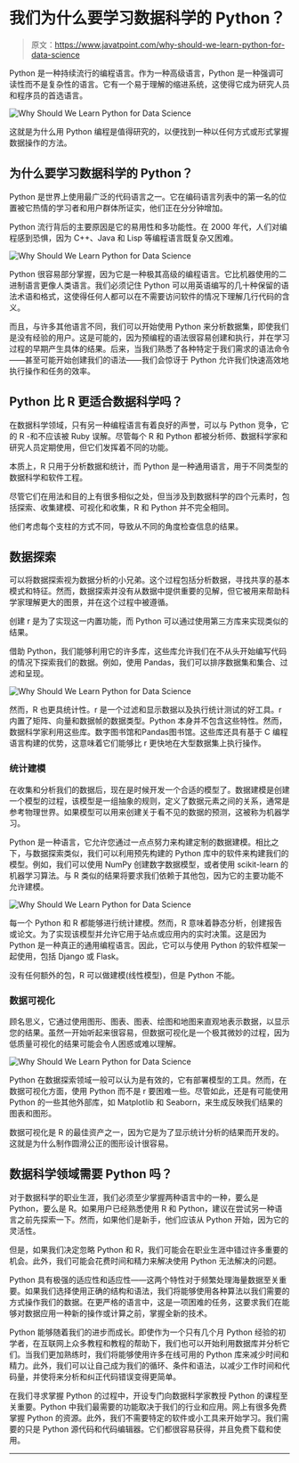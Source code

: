 # 我们为什么要学习数据科学的 Python？

> 原文：<https://www.javatpoint.com/why-should-we-learn-python-for-data-science>

Python 是一种持续流行的编程语言。作为一种高级语言，Python 是一种强调可读性而不是复杂性的语言。它有一个易于理解的缩进系统，这使得它成为研究人员和程序员的首选语言。

![Why Should We Learn Python for Data Science](img/039c96bdbdb206c046206f3fa54aef32.png)

这就是为什么用 Python 编程是值得研究的，以便找到一种以任何方式或形式掌握数据操作的方法。

## 为什么要学习数据科学的 Python？

Python 是世界上使用最广泛的代码语言之一。它在编码语言列表中的第一名的位置被它热情的学习者和用户群体所证实，他们正在分分钟增加。

Python 流行背后的主要原因是它的易用性和多功能性。在 2000 年代，人们对编程感到恐惧，因为 C++、Java 和 Lisp 等编程语言既复杂又困难。

![Why Should We Learn Python for Data Science](img/702159eff438c0c8e2b59949f6914f94.png)

Python 很容易部分掌握，因为它是一种极其高级的编程语言。它比机器使用的二进制语言更像人类语言。我们必须记住 Python 可以用英语编写的几十种保留的语法术语和格式，这使得任何人都可以在不需要访问软件的情况下理解几行代码的含义。

而且，与许多其他语言不同，我们可以开始使用 Python 来分析数据集，即使我们是没有经验的用户。这是可能的，因为预编程的语法很容易创建和执行，并在学习过程的早期产生具体的结果。后来，当我们熟悉了各种特定于我们需求的语法命令——甚至可能开始创建我们的语法——我们会惊讶于 Python 允许我们快速高效地执行操作和任务的效率。

## Python 比 R 更适合数据科学吗？

在数据科学领域，只有另一种编程语言有着良好的声誉，可以与 Python 竞争，它的 R -和不应该被 Ruby 误解。尽管每个 R 和 Python 都被分析师、数据科学家和研究人员定期使用，但它们发挥着不同的功能。

本质上，R 只用于分析数据和统计，而 Python 是一种通用语言，用于不同类型的数据科学和软件工程。

尽管它们在用法和目的上有很多相似之处，但当涉及到数据科学的四个元素时，包括探索、收集建模、可视化和收集，R 和 Python 并不完全相同。

他们考虑每个支柱的方式不同，导致从不同的角度检查信息的结果。

## 数据探索

可以将数据探索视为数据分析的小兄弟。这个过程包括分析数据，寻找共享的基本模式和特征。然而，数据探索并没有从数据中提供重要的见解，但它被用来帮助科学家理解更大的图景，并在这个过程中被遵循。

创建 r 是为了实现这一内置功能，而 Python 可以通过使用第三方库来实现类似的结果。

借助 Python，我们能够利用它的许多库，这些库允许我们在不从头开始编写代码的情况下探索我们的数据。例如，使用 Pandas，我们可以排序数据集和集合、过滤和呈现。

![Why Should We Learn Python for Data Science](img/4be4602e5e412ac08391f40614b18558.png)

然而，R 也更具统计性。r 是一个过滤和显示数据以及执行统计测试的好工具。r 内置了矩阵、向量和数据帧的数据类型。Python 本身并不包含这些特性。然而，数据科学家利用这些库。数字图书馆和Pandas图书馆。这些库还具有基于 C 编程语言构建的优势，这意味着它们能够比 r 更快地在大型数据集上执行操作。

### 统计建模

在收集和分析我们的数据后，现在是时候开发一个合适的模型了。数据建模是创建一个模型的过程，该模型是一组抽象的规则，定义了数据元素之间的关系，通常是参考物理世界。如果模型可以用来创建关于看不见的数据的预测，这被称为机器学习。

Python 是一种语言，它允许您通过一点点努力来构建定制的数据建模。相比之下，与数据探索类似，我们可以利用预先构建的 Python 库中的软件来构建我们的模型。例如，我们可以使用 NumPy 创建数字数据模型，或者使用 scikit-learn 的机器学习算法。与 R 类似的结果将要求我们依赖于其他包，因为它的主要功能不允许建模。

![Why Should We Learn Python for Data Science](img/a5a8a471e6fa895b41f2f934d45b491b.png)

每一个 Python 和 R 都能够进行统计建模。然而，R 意味着静态分析，创建报告或论文。为了实现该模型并允许它用于站点或应用内的实时决策。这是因为 Python 是一种真正的通用编程语言。因此，它可以与使用 Python 的软件框架一起使用，包括 Django 或 Flask。

没有任何额外的包，R 可以做建模(线性模型)，但是 Python 不能。

### 数据可视化

顾名思义，它通过使用图形、图表、图表、绘图和地图来直观地表示数据，以显示您的结果。虽然一开始听起来很容易，但数据可视化是一个极其微妙的过程，因为低质量可视化的结果可能会令人困惑或难以理解。

![Why Should We Learn Python for Data Science](img/80144493cd5acbbe967cb83d8e7da42a.png)

Python 在数据探索领域一般可以认为是有效的，它有部署模型的工具。然而，在数据可视化方面，使用 Python 而不是 r 要困难一些。尽管如此，还是有可能使用 Python 的一些其他外部库，如 Matplotlib 和 Seaborn，来生成反映我们结果的图表和图形。

数据可视化是 R 的最佳资产之一，因为它是为了显示统计分析的结果而开发的。这就是为什么制作圆滑公正的图形设计很容易。

## 数据科学领域需要 Python 吗？

对于数据科学的职业生涯，我们必须至少掌握两种语言中的一种，要么是 Python，要么是 R。如果用户已经熟悉使用 R 和 Python，建议在尝试另一种语言之前先探索一下。然而，如果他们是新手，他们应该从 Python 开始，因为它的灵活性。

但是，如果我们决定忽略 Python 和 R，我们可能会在职业生涯中错过许多重要的机会。此外，我们可能会花费时间和精力来解决使用 Python 无法解决的问题。

Python 具有极强的适应性和适应性——这两个特性对于频繁处理海量数据至关重要。如果我们选择使用正确的结构和语法，我们将能够使用各种算法以我们需要的方式操作我们的数据。在更严格的语言中，这是一项困难的任务，这要求我们在能够对数据应用一种新的操作或计算之前，掌握全新的技术。

Python 能够随着我们的进步而成长。即使作为一个只有几个月 Python 经验的初学者，在互联网上众多教程和教程的帮助下，我们也可以开始利用数据库并分析它们。当我们更加熟练时，我们将能够使用许多在线可用的 Python 库来减少时间和精力。此外，我们可以让自己成为我们的循环、条件和语法，以减少工作时间和代码量，并使将来分析和纠正代码错误变得更简单。

在我们寻求掌握 Python 的过程中，开设专门向数据科学家教授 Python 的课程至关重要。Python 中我们最需要的功能取决于我们的行业和应用。网上有很多免费掌握 Python 的资源。此外，我们不需要特定的软件或小工具来开始学习。我们需要的只是 Python 源代码和代码编辑器。它们都很容易获得，并且免费下载和使用。

* * *
